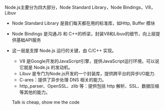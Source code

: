 Node.js主要分为四大部分，Node Standard Library，Node Bindings，V8，Libuv
* Node Standard Library 是我们每天都在用的标准库，如Http, Buffer 模块
* Node Bindings 是沟通JS 和 C++的桥梁，封装V8和Libuv的细节，向上层提供基础API服务
* 这一层是支撑 Node.js 运行的关键，由 C/C++ 实现。
    * V8 是Google开发的JavaScript引擎，提供JavaScript运行环境，可以说它就是 Node.js 的发动机。
    * Libuv 是专门为Node.js开发的一个封装库，提供跨平台的异步I/O能力.
    * C-ares：提供了异步处理 DNS 相关的能力。
    * http_parser、OpenSSL、zlib 等：提供包括 http 解析、SSL、数据压缩等其他的能力。
    
    Talk is cheap, show me the code
    
